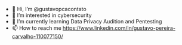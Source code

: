 - 👋 Hi, I’m @gustavopcacontato
- 👀 I’m interested in cybersecurity
- 🌱 I’m currently learning Data Privacy Audition and Pentesting
- 📫 How to reach me https://www.linkedin.com/in/gustavo-pereira-carvalho-110077150/


<!---
gustavopcacontato/gustavopcacontato is a ✨ special ✨ repository because its `README.md` (this file) appears on your GitHub profile.
You can click the Preview link to take a look at your changes.
--->
